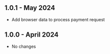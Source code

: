 ## 1.0.1 - May 2024

- Add browser data to process payment request

## 1.0.0 - April 2024

- No changes

